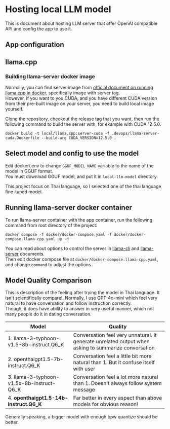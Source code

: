 # Hosting local LLM model
This is document about hosting LLM server that offer OpenAI compatible API and config the app to use it.

## App configuration

## llama.cpp
### Building llama-server docker image
Normally, you can find server image from [official document on running llama.cpp in docker](https://github.com/ggerganov/llama.cpp/blob/master/docs/docker.md), specifically image with server tag.  
However, if you want to you CUDA, and you have different CUDA version from their pre-built image on your server, you need to build local image yourself.

Clone the repository, checkout the release tag that you want, then run the following command to build the server with, for example with CUDA 12.5.0.
```
docker build -t local/llama.cpp:server-cuda -f .devops/llama-server-cuda.Dockerfile --build-arg CUDA_VERSION=12.5.0 .
```

## Select model and config to use the model
Edit docker/.env to change `GGUF_MODEL_NAME` variable to the name of the model in GGUF format.  
You must download GGUF model, and put it in `local-llm-model` directory.

This project focus on Thai language, so I selected one of the thai language fine-tuned model.

## Running llama-server docker container
To run llama-server container with the app container, run the following command from root directory of the project:
```
docker compose -f docker/docker-compose.yaml -f docker/docker-compose.llama-cpp.yaml up -d
```

You can read about options to control the server in [llama-cli](https://github.com/ggerganov/llama.cpp/tree/master/examples/main) and [llama-server](https://github.com/ggerganov/llama.cpp/tree/master/examples/server) documents.  
Then edit docker compose file at `docker/docker-compose.llama-cpp.yaml`, and change `command` to adjust the options.

## Model Quality Comparison
This is description of the feeling after trying the model in Thai language. It isn't scientifically compare!.
Normally, I use GPT-4o-mini which feel very natural to have conversation and follow instruction correctly.  
Though, it does have ability to answer in very useful manner, which not many people do it in dating conversation.

| Model                                     | Quality                                                                                              |
| ----------------------------------------- | ---------------------------------------------------------------------------------------------------- |
| 1. llama-3-typhoon-v1.5-8b-instruct.Q6_K  | Conversation feel very unnatural. It generate unrelated output when asking to summarize conversation |
| 2. openthaigpt1.5-7b-instruct.Q6_K        | Conversation feel a little bit more natural than 1. But it confuse itself with user                  |
| 3. llama-3-typhoon-v1.5x-8b-instruct-Q6_K | Conversation feel a lot more natural than 1. Doesn't always follow system message                    |
| 4. **openthaigpt1.5-14b-instruct.Q6_K**   | Far better in every aspect than above models for obvious reason!                                     |

Generally speaking, a bigger model with enough bpw quantize should be better.
